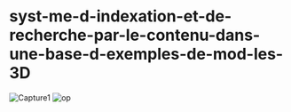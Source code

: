 # syst-me-d-indexation-et-de-recherche-par-le-contenu-dans-une-base-d-exemples-de-mod-les-3D
![Capture1](https://user-images.githubusercontent.com/114807981/213712471-74485ab8-1e92-4c2b-9cc3-ad7bbc1cef6e.PNG)
![op](https://user-images.githubusercontent.com/114807981/213712458-36900666-a158-4078-a075-0f13afef3c30.PNG)

